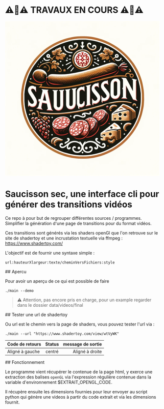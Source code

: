 # :warning:👷:warning: TRAVAUX EN COURS :warning:👷:warning:

![logo](images/logo.webp)

# Saucisson sec, une interface cli pour générer des transitions vidéos

Ce repo à pour but de regrouper différentes sources / programmes.
Simplifier la génération d'une page de transitions pour du format vidéos.

Ces transitions sont générés via les shaders openGl que l'on retrouve sur le site de shadertoy et une incrustation textuelle via ffmpeg :
https://www.shadertoy.com/

L'objectif est de fournir une syntaxe simple :

```
url:hauteurXlargeur:texte/cheminVersFichiers:style
```

## Apercu

Pour avoir un aperçu de ce qui est possible de faire

```
./main --demo
```
> :warning: Attention, pas encore pris en charge, pour un example regarder dans le dossier data/videos/final 

## Tester une url de shadertoy

Ou url est le chemin vers la page de shaders, vous pouvez tester l'url via :

```
./main --url "https://www.shadertoy.com/view/wtVyWK"
```

| Code de retours | Status          | message de sortie |
| :--------------- |:---------------:| -----:|
| Aligné à gauche  |   centré        |  Aligné à droite |

## Fonctionnement

Le programme vient récupérer le contenue de la page html, y exerce une extraction des balises <code>openGL</code> via l'expression régulière contenue dans la variable d'environnement $EXTRAIT_OPENGL_CODE.

Il récupère ensuite les dimensions fournies pour leur envoyer au script python qui génère une videos à partir du code extrait et via les dimensions fournit.
